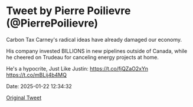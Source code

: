 # Tweet by Pierre Poilievre (@PierrePoilievre)

Carbon Tax Carney's radical ideas have already damaged our economy.

His company invested BILLIONS in new pipelines outside of Canada, while he cheered on Trudeau for canceling energy projects at home.

He's a hypocrite, Just Like Justin: https://t.co/fjQZaO2xYn https://t.co/mBLij4b4MQ

Date: 2025-01-22 12:34:32

[Original Tweet](https://x.com/PierrePoilievre/status/1882044172544377096)
